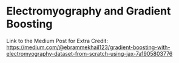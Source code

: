 # Electromyography and Gradient Boosting


Link to the Medium Post for Extra Credit: https://medium.com/@ebrammekhail123/gradient-boosting-with-electromyography-dataset-from-scratch-using-jax-7a1905803776